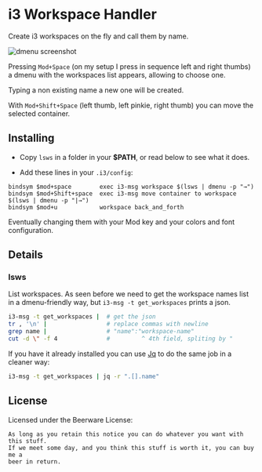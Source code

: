# i3 Workspace Handler

Create i3 workspaces on the fly and call them by name.

![dmenu screenshot](https://i.imgur.com/kiVHu64.png)

Pressing `Mod+Space` (on my setup I press in sequence left and right thumbs) a
dmenu with the workspaces list appears, allowing to choose one.

Typing a non existing name a new one will be created.

With `Mod+Shift+Space` (left thumb, left pinkie, right thumb) you can move the
selected container.


## Installing

- Copy `lsws` in a folder in your __$PATH__, or read below to see what it does.

- Add these lines in your `.i3/config`:
 ```
bindsym $mod+space        exec i3-msg workspace $(lsws | dmenu -p "→")
bindsym $mod+Shift+space  exec i3-msg move container to workspace $(lsws | dmenu -p "|→")
bindsym $mod+u            workspace back_and_forth
```
  Eventually changing them with your Mod key and your colors and font
  configuration.


## Details

### lsws

List workspaces. As seen before we need to get the workspace names list in a
dmenu-friendly way, but `i3-msg -t get_workspaces` prints a json.

```bash
i3-msg -t get_workspaces |  # get the json
tr , '\n' |                 # replace commas with newline
grep name |                 # "name":"workspace-name"
cut -d \" -f 4              #         ^ 4th field, spliting by "
```

If you have it already installed you can use
[Jq](https://stedolan.github.io/jq/) to do the same job in a cleaner way:

```bash
i3-msg -t get_workspaces | jq -r ".[].name"
```

## License

Licensed under the Beerware License:
```
As long as you retain this notice you can do whatever you want with this stuff.
If we meet some day, and you think this stuff is worth it, you can buy me a
beer in return.
```
